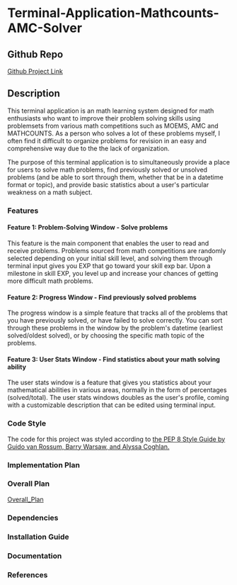  # Terminal-Application-Mathcounts-AMC-Solver

## Github Repo

[Github Project Link](https://github.com/aztrocord/Terminal-Application-Mathcounts-AMC-Solver)

## Description

This terminal application is an math learning system designed for math enthusiasts who want to improve their problem solving skills using problemsets from various math competitions such as MOEMS, AMC and MATHCOUNTS. As a person who solves a lot of these problems myself, I often find it difficult to organize problems for revision in an easy and comprehensive way due to the the lack of organization. 

The purpose of this terminal application is to simultaneously provide a place for users to solve math problems, find previously solved or unsolved problems (and be able to sort through them, whether that be in a datetime format or topic), and provide basic statistics about a user's particular weakness on a math subject. 

### Features

#### Feature 1: Problem-Solving Window - Solve problems

This feature is the main component that enables the user to read and receive problems. Problems sourced from math competitions are randomly selected depending on your initial skill level, and solving them through terminal input gives you EXP that go toward your skill exp bar. Upon a milestone in skill EXP, you level up and increase your chances of getting more difficult math problems.

#### Feature 2: Progress Window - Find previously solved problems

The progress window is a simple feature that tracks all of the problems that you have previously solved, or have failed to solve correctly. You can sort through these problems in the window by the problem's datetime (earliest solved/oldest solved), or by choosing the specific math topic of the problems.

#### Feature 3: User Stats Window - Find statistics about your math solving ability 

The user stats window is a feature that gives you statistics about your mathematical abilities in various areas, normally in the form of percentages (solved/total). The user stats windows doubles as the user's profile, coming with a customizable description that can be edited using terminal input.

### Code Style

The code for this project was styled according to [the PEP 8 Style Guide by Guido van Rossum, Barry Warsaw, and Alyssa Coghlan.](https://peps.python.org/pep-0008/)

### Implementation Plan

### Overall Plan
[Overall_Plan](src=docs/Overall_Plan.html)
### Dependencies  

### Installation Guide

### Documentation

### References
